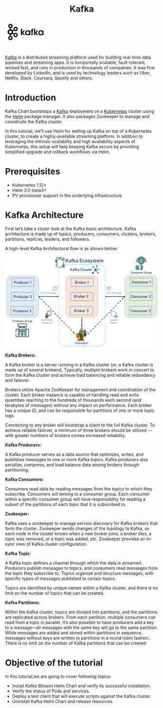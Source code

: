 <h1 align="center">Kafka</h1>

![Logo](_images/logo.png)

[Kafka](https://kafka.apache.org/) is a distributed streaming platform used for building real-time data pipelines and streaming apps. It is horizontally scalable, fault-tolerant, wicked fast, and runs in production in thousands of companies. It was first developed by LinkedIn, and is used by technology leaders such as Uber, Netflix, Slack, Coursera, Spotify and others.

# Introduction
Kafka Chart bootstraps a [Kafka](https://github.com/bitnami/bitnami-docker-kafka) deployment on a [Kubernetes](http://kubernetes.io/) cluster using the [Helm](https://helm.sh/) package manager.
It also packages Zookeeper to manage and coordinate the Kafka cluster.

In this tutorial, we’ll use Helm for setting up Kafka on top of a Kubernetes cluster, to create a highly-available streaming platform. In addition to leveraging the intrinsic scalability and high availability aspects of Kubernetes, this setup will help keeping Kafka secure by providing simplified upgrade and rollback workflows via Helm.

# Prerequisites

- Kubernetes 1.12+
- Helm 3.0-beta3+
- PV provisioner support in the underlying infrastructure

# Kafka Architecture
First let’s take a closer look at the Kafka basic architecture. Kafka architecture is made up of topics, producers, consumers, clusters, brokers, partitions, replicas, leaders, and followers.


A high-level Kafka Architectural flow is as shown below:

![](_images/kafka-architecture.png)

**Kafka Brokers:**

A Kafka broker is a server running in a Kafka cluster (or, a Kafka cluster is made up of several brokers). Typically, multiple brokers work in concert to form the Kafka cluster and achieve load balancing and reliable redundancy and failover. 

Brokers utilize Apache ZooKeeper for management and coordination of the cluster. Each broker instance is capable of handling read and write quantities reaching to the hundreds of thousands each second (and terabytes of messages) without any impact on performance. Each broker has a unique ID, and can be responsible for partitions of one or more topic logs. 

Connecting to any broker will bootstrap a client to the full Kafka cluster. To achieve reliable failover, a minimum of three brokers should be utilized —with greater numbers of brokers comes increased reliability.

**Kafka Producers:**

A Kafka producer serves as a data source that optimizes, writes, and publishes messages to one or more Kafka topics. Kafka producers also serialize, compress, and load balance data among brokers through partitioning.

**Kafka Consumers:**

Consumers read data by reading messages from the topics to which they subscribe. Consumers will belong to a consumer group. Each consumer within a specific consumer group will have responsibility for reading a subset of the partitions of each topic that it is subscribed to. 

**Zookeeper:**

Kafka uses a zookeeper to manage service discovery for Kafka brokers that form the cluster. Zookeeper sends changes of the topology to Kafka, so each node in the cluster knows when a new broker joins, a broker dies, a topic was removed, or a topic was added, etc. Zookeeper provides an in-sync view of Kafka cluster configuration.

**Kafka Topic:**

A Kafka topic defines a channel through which the data is streamed. Producers publish messages to topics, and consumers read messages from the topic they subscribe to. Topics organize and structure messages, with specific types of messages published to certain topics. 

Topics are identified by unique names within a Kafka cluster, and there is no limit on the number of topics that can be created. 

**Kafka Partitions:**

Within the Kafka cluster, topics are divided into partitions, and the partitions are replicated across brokers. From each partition, multiple consumers can read from a topic in parallel. It’s also possible to have producers add a key to a message—all messages with the same key will go to the same partition. While messages are added and stored within partitions in sequence, messages without keys are written to partitions in a round robin fashion. There is no limit on the number of Kafka partitions that can be created.

# Objective of the tutorial

In this tutorial,we are going to cover following topics:

- Install Kafka Bitnami Helm Chart and verify its successful installation.
- Verify the status of Pods and services. 
- Deploy a test client that will execute scripts against the Kafka cluster.
- Uninstall Kafka Helm Chart and release resources.





